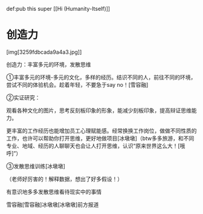 def:pub this super [[Hi (Humanity-Itself)]]


# 创造力

[img[3259fdbcada9a4a3.jpg]]

创造力：丰富多元的环境，发散思维

①丰富多元的环境-多元的文化，多样的经历。结识不同的人，前往不同的环境，尝试不同的体验机会。趁着年轻，不要急于say no！[雪容融]

②实证研究：

观看各种文化的图片，思考反刻板印象的形象，能减少刻板印象，提高辩证思维能力。

更丰富的工作经历也能增加员工心理赋能感。经常换换工作岗位，做做不同性质的工作，也许可以帮助你打开思维，更好地做项目[冰墩墩]（btw多多旅游，和不同专业、地域、经历的人聊聊天也会让人打开思维，认识“原来世界这么大！[哦呼]”）

③发散思维训练[冰墩墩]

（老师好厉害的！解释数据，想出了好多假设！）

有意识地多多发散思维看待现实中的事情

  

雪容融[雪容融]冰墩墩[冰墩墩]前方报道